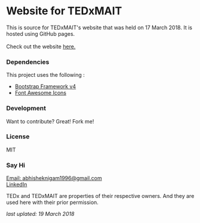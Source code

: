 # Website for TEDxMAIT
This is source for TEDxMAIT's website that was held on 17 March 2018. It is hosted using GitHub pages.
<br>
<br>
Check out the website [here.](http://www.tedxmait.com)

### Dependencies
This project uses the following :

- [Bootstrap Framework v4](https://getbootstrap.com/)<br>
- [Font Awesome Icons](http://fontawesome.io/)<br>

### Development
Want to contribute? Great! Fork me!

### License
MIT

### Say Hi
[Email: abhisheknigam1996@gmail.com](mailto://abhisheknigam1996@gmail.com)<br>
[LinkedIn](https://www.linkedin.com/in/abhishek-nigam25)

TEDx and TEDxMAIT are properties of their respective owners. And they are used here with their prior permission.

*last uplated: 19 March 2018*
